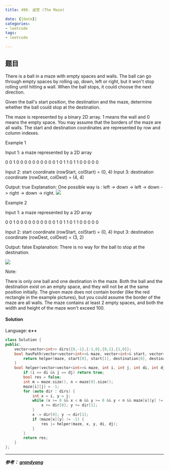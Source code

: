 ```yaml
---
title: 490. 迷宫 (The Maze)

date: {{date}}
categories:
- leetcode
tags:
- leetcode

---
```

## 题目
There is a ball in a maze with empty spaces and walls. The ball can go through empty spaces by rolling up, down, left or right, but it won't stop rolling until hitting a wall. When the ball stops, it could choose the next direction.

Given the ball's start position, the destination and the maze, determine whether the ball could stop at the destination.

The maze is represented by a binary 2D array. 1 means the wall and 0 means the empty space. You may assume that the borders of the maze are all walls. The start and destination coordinates are represented by row and column indexes.

Example 1

Input 1: a maze represented by a 2D array

0 0 1 0 0
0 0 0 0 0
0 0 0 1 0
1 1 0 1 1
0 0 0 0 0

Input 2: start coordinate (rowStart, colStart) = (0, 4)
Input 3: destination coordinate (rowDest, colDest) = (4, 4)

Output: true
Explanation: One possible way is : left -> down -> left -> down -> right -> down -> right.
![](https://leetcode.com/static/images/problemset/maze_1_example_1.png)
 

Example 2

Input 1: a maze represented by a 2D array

0 0 1 0 0
0 0 0 0 0
0 0 0 1 0
1 1 0 1 1
0 0 0 0 0

Input 2: start coordinate (rowStart, colStart) = (0, 4)
Input 3: destination coordinate (rowDest, colDest) = (3, 2)

Output: false
Explanation: There is no way for the ball to stop at the destination.

 ![](https://leetcode.com/static/images/problemset/maze_1_example_2.png)

Note:

There is only one ball and one destination in the maze.
Both the ball and the destination exist on an empty space, and they will not be at the same position initially.
The given maze does not contain border (like the red rectangle in the example pictures), but you could assume the border of the maze are all walls.
The maze contains at least 2 empty spaces, and both the width and height of the maze won't exceed 100.


#### Solution

Language: **c++**
```c++
class Solution {
public:
    vector<vector<int>> dirs{{0,-1},{-1,0},{0,1},{1,0}};
    bool hasPath(vector<vector<int>>& maze, vector<int>& start, vector<int>& destination) {int m = maze.size(), n = maze[0].size();
        return helper(maze, start[0], start[1], destination[0], destination[1]);
    }
    bool helper(vector<vector<int>>& maze, int i, int j, int di, int dj) {
        if (i == di && j == dj) return true;
        bool res = false;
        int m = maze.size(), n = maze[0].size();
        maze[i][j] = -1;
        for (auto dir : dirs) {
            int x = i, y = j;
            while (x >= 0 && x < m && y >= 0 && y < n && maze[x][y] != 1) {
                x += dir[0]; y += dir[1];
            }
            x -= dir[0]; y -= dir[1];
            if (maze[x][y] != -1) {
                res |= helper(maze, x, y, di, dj);
            }
        }
        return res;
    }
};
```

---
***参考：
[grandyang](https://www.cnblogs.com/grandyang/p/6381458.html)***
